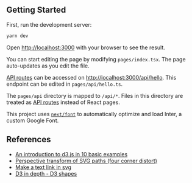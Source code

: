 ## Getting Started

First, run the development server:

```bash
yarn dev
```

Open [http://localhost:3000](http://localhost:3000) with your browser to see the result.

You can start editing the page by modifying `pages/index.tsx`. The page auto-updates as you edit the file.

[API routes](https://nextjs.org/docs/api-routes/introduction) can be accessed on [http://localhost:3000/api/hello](http://localhost:3000/api/hello). This endpoint can be edited in `pages/api/hello.ts`.

The `pages/api` directory is mapped to `/api/*`. Files in this directory are treated as [API routes](https://nextjs.org/docs/api-routes/introduction) instead of React pages.

This project uses [`next/font`](https://nextjs.org/docs/basic-features/font-optimization) to automatically optimize and load Inter, a custom Google Font.

## References
- [An introduction to d3.js in 10 basic examples](https://d3-graph-gallery.com/intro_d3js.html)
- [Perspective transform of SVG paths (four corner distort)](https://stackoverflow.com/questions/12919398/perspective-transform-of-svg-paths-four-corner-distort)
- [Make a text link in svg](https://stackoverflow.com/questions/34920956/make-text-a-link-in-svg)
- [D3 in depth - D3 shapes](https://www.d3indepth.com/shapes/)